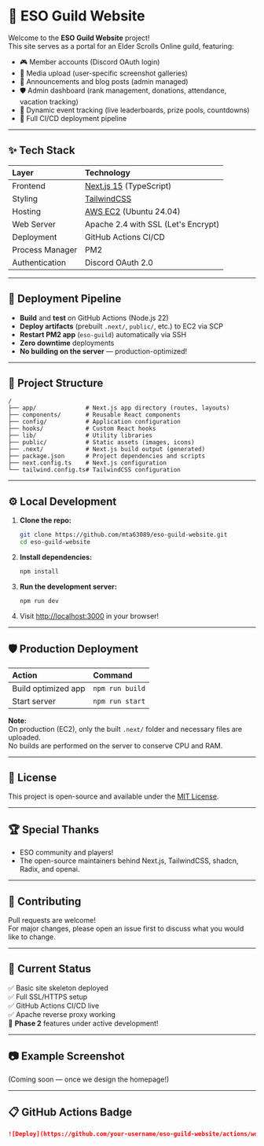 # 📜 ESO Guild Website

Welcome to the **ESO Guild Website** project!  
This site serves as a portal for an Elder Scrolls Online guild, featuring:

- 🎮 Member accounts (Discord OAuth login)
- 📸 Media upload (user-specific screenshot galleries)
- 📢 Announcements and blog posts (admin managed)
- 🛡️ Admin dashboard (rank management, donations, attendance, vacation tracking)
- 🎣 Dynamic event tracking (live leaderboards, prize pools, countdowns)
- 🚀 Full CI/CD deployment pipeline

---

## ✨ Tech Stack

| Layer           | Technology                                            |
| :-------------- | :---------------------------------------------------- |
| Frontend        | [Next.js 15](https://nextjs.org/) (TypeScript)        |
| Styling         | [TailwindCSS](https://tailwindcss.com/)               |
| Hosting         | [AWS EC2](https://aws.amazon.com/ec2/) (Ubuntu 24.04) |
| Web Server      | Apache 2.4 with SSL (Let's Encrypt)                   |
| Deployment      | GitHub Actions CI/CD                                  |
| Process Manager | PM2                                                   |
| Authentication  | Discord OAuth 2.0                                     |

---

## 🚀 Deployment Pipeline

- **Build** and **test** on GitHub Actions (Node.js 22)
- **Deploy artifacts** (prebuilt `.next/`, `public/`, etc.) to EC2 via SCP
- **Restart PM2 app** (`eso-guild`) automatically via SSH
- **Zero downtime** deployments
- **No building on the server** — production-optimized!

---

## 📂 Project Structure

```plaintext
/
├── app/              # Next.js app directory (routes, layouts)
├── components/       # Reusable React components
├── config/           # Application configuration
├── hooks/            # Custom React hooks
├── lib/              # Utility libraries
├── public/           # Static assets (images, icons)
├── .next/            # Next.js build output (generated)
├── package.json      # Project dependencies and scripts
├── next.config.ts    # Next.js configuration
└── tailwind.config.ts# TailwindCSS configuration
```

---

## ⚙️ Local Development

1. **Clone the repo:**

   ```bash
   git clone https://github.com/mta63089/eso-guild-website.git
   cd eso-guild-website
   ```

2. **Install dependencies:**

   ```bash
   npm install
   ```

3. **Run the development server:**

   ```bash
   npm run dev
   ```

4. Visit [http://localhost:3000](http://localhost:3000) in your browser!

---

## 🛡️ Production Deployment

| Action              | Command         |
| :------------------ | :-------------- |
| Build optimized app | `npm run build` |
| Start server        | `npm run start` |

**Note:**  
On production (EC2), only the built `.next/` folder and necessary files are uploaded.  
No builds are performed on the server to conserve CPU and RAM.

---

## 📜 License

This project is open-source and available under the [MIT License](LICENSE).

---

## 🏆 Special Thanks

- ESO community and players!
- The open-source maintainers behind Next.js, TailwindCSS, shadcn, Radix, and openai.

---

## 📢 Contributing

Pull requests are welcome!  
For major changes, please open an issue first to discuss what you would like to change.

---

## 🎯 Current Status

✅ Basic site skeleton deployed  
✅ Full SSL/HTTPS setup  
✅ GitHub Actions CI/CD live  
✅ Apache reverse proxy working  
🚀 **Phase 2** features under active development!

---

## 📷 Example Screenshot

(Coming soon — once we design the homepage!)

---

## 📋 GitHub Actions Badge

```markdown
![Deploy](https://github.com/your-username/eso-guild-website/actions/workflows/deploy.yml/badge.svg)
```
